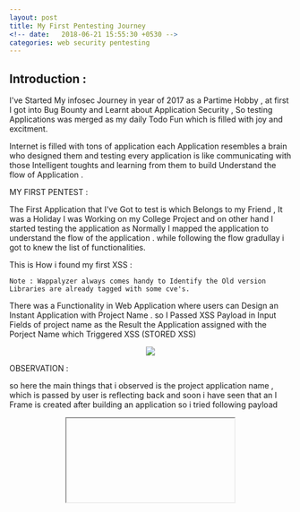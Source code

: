 ```yaml
---
layout: post
title: My First Pentesting Journey 
<!-- date:   2018-06-21 15:55:30 +0530 -->
categories: web security pentesting
---
```


## Introduction :  
I've Started My infosec Journey in year of 2017 as a Partime Hobby , at first I got into Bug Bounty and Learnt about Application Security , So testing  Applications was merged as my daily Todo Fun which is filled with joy and excitment.

Internet is filled with tons of application each Application resembles a brain who designed them and testing every application is like communicating with those Intelligent toughts and learning from them to build Understand the flow of Application .  

MY FIRST PENTEST :

The First Application that I've Got to test is which Belongs to  my Friend , It was a Holiday I was Working on my College Project and on other hand I started testing the application as Normally I mapped the application to understand the flow of the application . while following the flow gradullay i got to knew the list of functionalities.

This is How i found my first XSS :

``` Note : Wappalyzer always comes handy to Identify the Old version Libraries are already tagged with some cve's. ```

There was a Functionality in Web Application where  users can Design an Instant Application with Project Name . so
I Passed XSS Payload in Input Fields of project name as the Result the Application assigned with the Porject Name which Triggered XSS (STORED XSS) 
          <center> <img src="/cyborgboy.github.io/assets/app.jpg"/></center>

OBSERVATION :

so here the main things  that i observed is  the project application  name ,  which is passed  by user is reflecting back
and soon i have seen that an I Frame is created after building an application so i tried following payload 
<center> <div id="content"> <iframe src=javascript:alert(document.domain)> </div></center>
<img src="/cyborgboy.github.io/assets/alert.jpg">

                                 
Just wait i havent finished yet there is another finding that i want to share 
## Here How I Found Open Git Direcoty leaking Sensitive Files 

Here I detailed about the  journey from  amazon open bucket to hidden git folder as it looks like magic my day started with a password reset email it was morning and i have forgotten the password for the my account . so i requested for a password reset email . I landed up with this one 

<center>
<img src="/cyborgboy.github.io/assets/email.jpg"></center>



This was the Password Reset Link in email which has broken HTML Content with Password Reset Link . unexpectedly The Broken HTML Image Leaking out the Amazon S3 bucket storage Location
<center><img src="/cyborgboy.gitub.io/assets/shocking.gif"></center> 
``` Note: It is better to check the image Location to find where it is loading from ```

Quickly without thinking i fired up my terminal > aws client and pushed an xss file to bucket but it rejected with permission denied :( but after seeing all list of folder there i found the path to git folder 


<center><img src="https://img.buzzfeed.com/buzzfeed-static/static/2014-06/4/11/enhanced/webdr03/anigif_enhanced-13120-1401894225-26.gif"></center>


soon i have started git dumper and cloned all there git folder  after that i have checked for some files and found some of important directories 

<center>THANK'S FOR READING</center>  




	